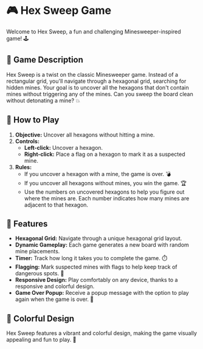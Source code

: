 # 🎮 Hex Sweep Game

Welcome to Hex Sweep, a fun and challenging Minesweeper-inspired game! 🕹️

## 🎯 Game Description

Hex Sweep is a twist on the classic Minesweeper game. Instead of a rectangular grid, you'll navigate through a hexagonal grid, searching for hidden mines. Your goal is to uncover all the hexagons that don't contain mines without triggering any of the mines. Can you sweep the board clean without detonating a mine? 💥

## 🚀 How to Play

1. **Objective:** Uncover all hexagons without hitting a mine.
2. **Controls:**
   - **Left-click:** Uncover a hexagon.
   - **Right-click:** Place a flag on a hexagon to mark it as a suspected mine.
3. **Rules:**
   - If you uncover a hexagon with a mine, the game is over. 💣
   - If you uncover all hexagons without mines, you win the game. 🏆
   - Use the numbers on uncovered hexagons to help you figure out where the mines are. Each number indicates how many mines are adjacent to that hexagon.

## 🌟 Features

- **Hexagonal Grid:** Navigate through a unique hexagonal grid layout.
- **Dynamic Gameplay:** Each game generates a new board with random mine placements.
- **Timer:** Track how long it takes you to complete the game. ⏱️
- **Flagging:** Mark suspected mines with flags to help keep track of dangerous spots. 🚩
- **Responsive Design:** Play comfortably on any device, thanks to a responsive and colorful design.
- **Game Over Popup:** Receive a popup message with the option to play again when the game is over. 📢

## 🎨 Colorful Design

Hex Sweep features a vibrant and colorful design, making the game visually appealing and fun to play. 🌈
